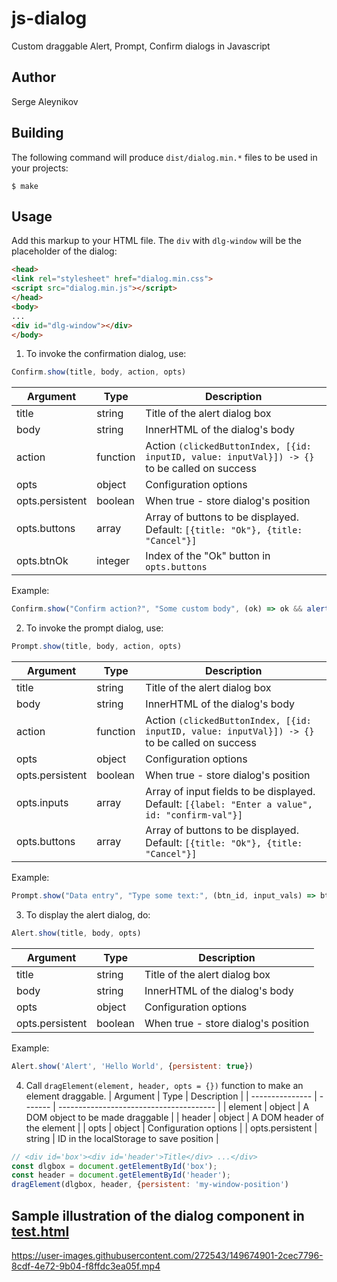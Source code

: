 # js-dialog
Custom draggable Alert, Prompt, Confirm dialogs in Javascript

## Author

Serge Aleynikov <saleyn at gmail dot com>

## Building

The following command will produce `dist/dialog.min.*` files to be used in your projects:
```
$ make
```

## Usage

Add this markup to your HTML file. The `div` with `dlg-window` will be the placeholder of
the dialog:
```html
<head>
<link rel="stylesheet" href="dialog.min.css">
<script src="dialog.min.js"></script>
</head>
<body>
...
<div id="dlg-window"></div>
</body>
```

1. To invoke the confirmation dialog, use:
```javascript
Confirm.show(title, body, action, opts)
```
| Argument        | Type     | Description                            |
| --------------- | -------- | -----------------------------------    |
| title           | string   | Title of the alert dialog box          |
| body            | string   | InnerHTML of the dialog's body         |
| action          | function | Action `(clickedButtonIndex, [{id: inputID, value: inputVal}]) -> {}` to be called on success |
| opts            | object   | Configuration options                  |
| opts.persistent | boolean  | When true - store dialog's position    |
| opts.buttons    | array    | Array of buttons to be displayed. Default: `[{title: "Ok"}, {title: "Cancel"}]` |
| opts.btnOk      | integer  | Index of the "Ok" button in `opts.buttons` |

Example:
```javascript
Confirm.show("Confirm action?", "Some custom body", (ok) => ok && alert('OK pressed!'))
```

2. To invoke the prompt dialog, use:
```javascript
Prompt.show(title, body, action, opts)
```
| Argument        | Type     | Description                            |
| --------------- | -------- | -----------------------------------    |
| title           | string   | Title of the alert dialog box          |
| body            | string   | InnerHTML of the dialog's body         |
| action          | function | Action `(clickedButtonIndex, [{id: inputID, value: inputVal}]) -> {}` to be called on success |
| opts            | object   | Configuration options                  |
| opts.persistent | boolean  | When true - store dialog's position    |
| opts.inputs     | array    | Array of input fields to be displayed. Default: `[{label: "Enter a value", id: "confirm-val"}]` |
| opts.buttons    | array    | Array of buttons to be displayed. Default: `[{title: "Ok"}, {title: "Cancel"}]` |

Example:
```javascript
Prompt.show("Data entry", "Type some text:", (btn_id, input_vals) => btn_id==0 && alert('Entered: ' + inputvals[0].value))
```

3. To display the alert dialog, do:
```javascript
Alert.show(title, body, opts)
```
| Argument        | Type    | Description                         |
| --------------- | ------- | ----------------------------------- |
| title           | string  | Title of the alert dialog box       |
| body            | string  | InnerHTML of the dialog's body      |
| opts            | object  | Configuration options               |
| opts.persistent | boolean | When true - store dialog's position |

Example:
```javascript
Alert.show('Alert', 'Hello World', {persistent: true})
```
4. Call `dragElement(element, header, opts = {})` function to make an element draggable.
| Argument        | Type    | Description                             |
| --------------- | ------- | --------------------------------------- |
| element         | object  | A DOM object to be made draggable       |
| header          | object  | A DOM header of the element             |
| opts            | object  | Configuration options                   |
| opts.persistent | string  | ID in the localStorage to save position |

```javascript
// <div id='box'><div id='header'>Title</div> ...</div>
const dlgbox = document.getElementById('box');
const header = document.getElementById('header');
dragElement(dlgbox, header, {persistent: 'my-window-position')
```
## Sample illustration of the dialog component in [test.html](https://github.com/saleyn/js-dialog/blob/main/test.html)

https://user-images.githubusercontent.com/272543/149674901-2cec7796-8cdf-4e72-9b04-f8ffdc3ea05f.mp4

